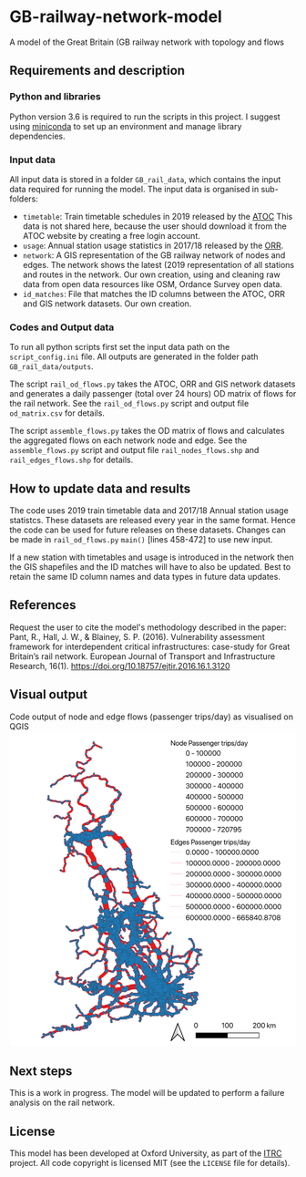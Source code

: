 # GB-railway-network-model
A model of the Great Britain (GB railway network with topology and flows

## Requirements and description

### Python and libraries

Python version 3.6 is required to run the scripts in this project. I suggest using
[miniconda](https://conda.io/miniconda.html) to set up an environment and manage library
dependencies.

### Input data

All input data is stored in a folder `GB_rail_data`, which contains the input data required for running the model.
The input data is organised in sub-folders:
- `timetable`: Train timetable schedules in 2019 released by the [ATOC](http://data.atoc.org/how-to)
	This data is not shared here, because the user should download it from the ATOC website by creating a free login account.
- `usage`: Annual station usage statistics in 2017/18 released by the [ORR](https://dataportal.orr.gov.uk/statistics/usage/estimates-of-station-usage/).
- `network`: A GIS representation of the GB railway network of nodes and edges. The network shows the latest (2019 representation of all stations and routes in the network. Our own creation, using and cleaning raw data from open data resources like OSM, Ordance Survey open data.
- `id_matches`: File that matches the ID columns between the ATOC, ORR and GIS network datasets. Our own creation. 

### Codes and Output data

To run all python scripts first set the input data path on the `script_config.ini` file.
All outputs are generated in the folder path `GB_rail_data/outputs`.

The script `rail_od_flows.py` takes the ATOC, ORR and GIS network datasets and generates a daily passenger (total over 24 hours) OD matrix of flows for the rail network. See the `rail_od_flows.py` script and output file `od_matrix.csv` for details.

The script `assemble_flows.py` takes the OD matrix of flows and calculates the aggregated flows on each network node and edge. See the `assemble_flows.py` script and output file `rail_nodes_flows.shp` and `rail_edges_flows.shp` for details.

## How to update data and results

The code uses 2019 train timetable data and 2017/18 Annual station usage statistcs. These datasets are released every year in the same format. Hence the code can be used for future releases on these datasets. Changes can be made in `rail_od_flows.py` `main()` [lines 458-472] to use new input. 

If a new station with timetables and usage is introduced in the network then the GIS shapefiles and the ID matches will have to also be updated.
Best to retain the same ID column names and data types in future data updates. 

## References

Request the user to cite the model's methodology described in the paper:
    Pant, R., Hall, J. W., & Blainey, S. P. (2016). 
    Vulnerability assessment framework for interdependent critical infrastructures: case-study for Great Britain’s rail network. 
    European Journal of Transport and Infrastructure Research, 16(1). 
    https://doi.org/10.18757/ejtir.2016.16.1.3120

## Visual output

Code output of node and edge flows (passenger trips/day) as visualised on QGIS
![Node and edge flows](images/node_edge_flows.png)

## Next steps

This is a work in progress. The model will be updated to perform a failure analysis on the rail network.

## License

This model has been developed at Oxford University, as part of the [ITRC](https://www.itrc.org.uk) project.
All code copyright is licensed MIT (see the `LICENSE` file for details).